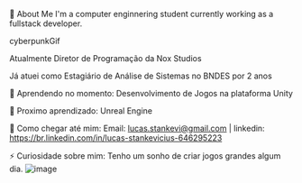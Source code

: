 
🚀 About Me
I'm a computer enginnering student currently working as a fullstack developer.

cyberpunkGif


Atualmente Diretor de Programação da Nox Studios

Já atuei como  Estagiário de Análise de Sistemas no BNDES por 2 anos

📖 Aprendendo no momento: Desenvolvimento de Jogos na plataforma Unity

🌱 Proximo aprendizado: Unreal Engine

📱 Como chegar até mim: Email: lucas.stankevi@gmail.com | linkedin: https://br.linkedin.com/in/lucas-stankevicius-646295223

⚡ Curiosidade sobre mim: Tenho um sonho de criar jogos grandes algum dia.
![image](https://user-images.githubusercontent.com/99023092/153946706-f26b883a-4a23-40d9-bed9-72fb78f48d8c.png)


